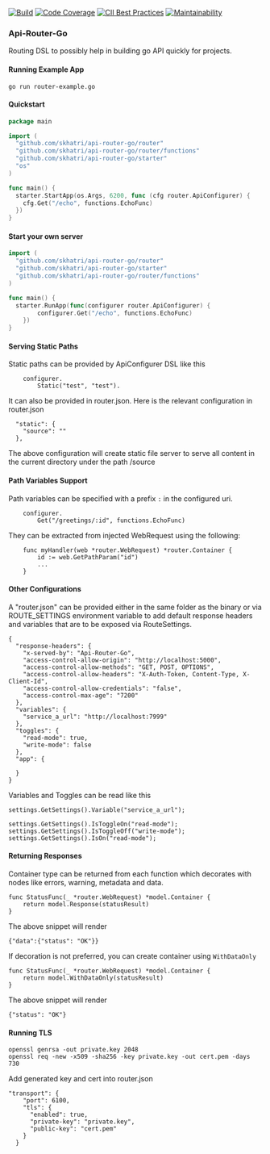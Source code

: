 [![Build](https://travis-ci.com/skhatri/api-router-go.svg?branch=master)](https://travis-ci.com/github/skhatri/api-router-go)
[![Code Coverage](https://img.shields.io/codecov/c/github/skhatri/api-router-go/master.svg)](https://codecov.io/github/skhatri/api-router-go?branch=master)
[![CII Best Practices](https://bestpractices.coreinfrastructure.org/projects/3825/badge)](https://bestpractices.coreinfrastructure.org/projects/3825)
[![Maintainability](https://api.codeclimate.com/v1/badges/6238e287a522d53ea62c/maintainability)](https://codeclimate.com/github/skhatri/api-router-go/maintainability)

### Api-Router-Go

Routing DSL to possibly help in building go API quickly for projects.

#### Running Example App

```
go run router-example.go
```

#### Quickstart

```go
package main

import (
  "github.com/skhatri/api-router-go/router"
  "github.com/skhatri/api-router-go/router/functions"
  "github.com/skhatri/api-router-go/starter"
  "os"
)

func main() {
  starter.StartApp(os.Args, 6200, func (cfg router.ApiConfigurer) {
    cfg.Get("/echo", functions.EchoFunc)
  })
}

```

#### Start your own server

```go
import (
  "github.com/skhatri/api-router-go/router"
  "github.com/skhatri/api-router-go/starter"
  "github.com/skhatri/api-router-go/router/functions"
)

func main() {
  starter.RunApp(func(configurer router.ApiConfigurer) {
		configurer.Get("/echo", functions.EchoFunc)
	})
}
```

#### Serving Static Paths

Static paths can be provided by ApiConfigurer DSL like this

```
    configurer.
        Static("test", "test").
```

It can also be provided in router.json. Here is the relevant configuration in router.json

```
  "static": {
    "source": ""
  },
```

The above configuration will create static file server to serve all content in the current directory under the path
/source

#### Path Variables Support

Path variables can be specified with a prefix ```:``` in the configured uri.

```
    configurer.
        Get("/greetings/:id", functions.EchoFunc)
``` 

They can be extracted from injected WebRequest using the following:

```
    func myHandler(web *router.WebRequest) *router.Container {
        id := web.GetPathParam("id")
        ...
    }
```

#### Other Configurations

A "router.json" can be provided either in the same folder as the binary or via ROUTE_SETTINGS environment variable to
add default response headers and variables that are to be exposed via RouteSettings.

```
{
  "response-headers": {
    "x-served-by": "Api-Router-Go",
    "access-control-allow-origin": "http://localhost:5000",
    "access-control-allow-methods": "GET, POST, OPTIONS",
    "access-control-allow-headers": "X-Auth-Token, Content-Type, X-Client-Id",
    "access-control-allow-credentials": "false",
    "access-control-max-age": "7200"
  },
  "variables": {
    "service_a_url": "http://localhost:7999"
  },
  "toggles": {
    "read-mode": true,
    "write-mode": false
  },
  "app": {
    
  }
}
```

Variables and Toggles can be read like this

```
settings.GetSettings().Variable("service_a_url");

settings.GetSettings().IsToggleOn("read-mode");
settings.GetSettings().IsToggleOff("write-mode");
settings.GetSettings().IsOn("read-mode");

```

#### Returning Responses

Container type can be returned from each function which decorates with nodes like errors, warning, metadata and data.

```
func StatusFunc(_ *router.WebRequest) *model.Container {
	return model.Response(statusResult)
}
```

The above snippet will render

```
{"data":{"status": "OK"}}
```

If decoration is not preferred, you can create container using ```WithDataOnly```

```
func StatusFunc(_ *router.WebRequest) *model.Container {
	return model.WithDataOnly(statusResult)
}
```

The above snippet will render

```
{"status": "OK"}
```

#### Running TLS

```
openssl genrsa -out private.key 2048
openssl req -new -x509 -sha256 -key private.key -out cert.pem -days 730
```

Add generated key and cert into router.json

```
"transport": {
    "port": 6100,
    "tls": {
      "enabled": true,
      "private-key": "private.key",
      "public-key": "cert.pem"
    }
  }
```


